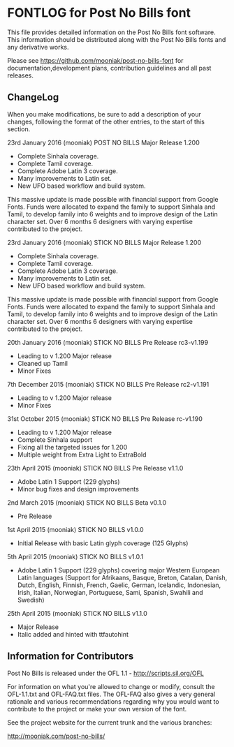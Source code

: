 FONTLOG for Post No Bills font
===============================

This file provides detailed information on the Post No Bills font software.
This information should be distributed along with the  Post No Bills fonts and any derivative works.

Please see https://github.com/mooniak/post-no-bills-font for documentation,development plans, contribution guidelines and all past releases.

ChangeLog
----------

When you make modifications, be sure to add a description of your changes,
following the format of the other entries, to the start of this section.

23rd January 2016 (mooniak) POST NO BILLS Major Release 1.200
- Complete Sinhala coverage.
- Complete Tamil coverage.
- Complete Adobe Latin 3 coverage.
- Many improvements to Latin set.
- New UFO based workflow and build system.

This massive update is made possible with financial support from Google Fonts. Funds were allocated to expand the family to support Sinhala and Tamil, to develop family into 6 weights and to improve design of the Latin character set. Over 6 months 6 designers with varying expertise contributed to the project.  


23rd January 2016 (mooniak) STICK NO BILLS Major Release 1.200
- Complete Sinhala coverage.
- Complete Tamil coverage.
- Complete Adobe Latin 3 coverage.
- Many improvements to Latin set.
- New UFO based workflow and build system.

This massive update is made possible with financial support from Google Fonts. Funds were allocated to expand the family to support Sinhala and Tamil, to develop family into 6 weights and to improve design of the Latin character set. Over 6 months 6 designers with varying expertise contributed to the project.  


20th January 2016 (mooniak) STICK NO BILLS Pre Release rc3-v1.199
- Leading to v 1.200 Major release
- Cleaned up Tamil
- Minor Fixes

7th December 2015 (mooniak) STICK NO BILLS Pre Release rc2-v1.191
- Leading to v 1.200 Major release
- Minor Fixes

31st October 2015 (mooniak) STICK NO BILLS Pre Release rc-v1.190
- Leading to v 1.200 Major release
- Complete Sinhala support
- Fixing all the targeted issues for 1.200
- Multiple weight from Extra Light to ExtraBold


23th April 2015 (mooniak) STICK NO BILLS Pre Release  v1.1.0
- Adobe Latin 1 Support (229 glyphs)
- Minor bug fixes and design improvements


2nd March 2015 (mooniak) STICK NO BILLS Beta  v0.1.0
- Pre Release

1st April 2015 (mooniak) STICK NO BILLS  v1.0.0
- Initial Release with basic Latin glyph coverage (125 Glyphs)

5th April 2015 (mooniak) STICK NO BILLS v1.0.1
- Adobe Latin 1 Support (229 glyphs) covering major Western European Latin languages (Support for Afrikaans, Basque, Breton, Catalan, Danish, Dutch, English, Finnish, French, Gaelic, German, Icelandic, Indonesian, Irish, Italian, Norwegian, Portuguese, Sami, Spanish, Swahili and Swedish)

25th April 2015 (mooniak) STICK NO BILLS v1.1.0
- Major Release
- Italic added and hinted with ttfautohint


Information for Contributors
------------------------------

Post No Bills is released under the OFL 1.1 - http://scripts.sil.org/OFL

For information on what you're allowed to change or modify, consult the
OFL-1.1.txt and OFL-FAQ.txt files. The OFL-FAQ also gives a very general
rationale and various recommendations regarding why you would want to
contribute to the project or make your own version of the font.

See the project website for the current trunk and the various branches:

http://mooniak.com/post-no-bills/
